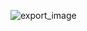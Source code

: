 ![export_image](https://github.com/C-torbedvp/.github/assets/155640792/6b3e0987-fca4-4f9b-99a7-0dbf0ed53b60)


